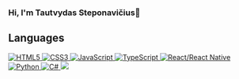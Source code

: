 ### Hi, I'm Tautvydas Steponavičius👋



 ## Languages
<div style="float: left; pointer-events: none;">

 <a href="#">
  <img src="https://img.icons8.com/color/36/000000/html-5--v1.png" alt="HTML5" title="HTML5">
 </a>
 <a href="#">
  <img src="https://img.icons8.com/color/36/000000/css3.png" alt="CSS3"/>
 </a>
 <a href="#">
  <img src="https://img.icons8.com/color/36/000000/javascript--v1.png" alt="JavaScript"/>
 </a>
 <a href="#">
  <img src="https://img.icons8.com/color/36/000000/typescript.png" alt="TypeScript"/>
 </a>
 <a href="#">
  <img src="https://img.icons8.com/color/36/000000/react-native.png" alt="React/React Native"/>
 </a>
 <a href="#">
  <img src="https://img.icons8.com/color/36/000000/python--v1.png" alt="Python"/>
 </a>
 <a href="#">
  <img src="https://img.icons8.com/color/36/000000/c-sharp-logo-2.png" alt="C#"/>
 </a>
 <a href="#">
  <img src="https://img.icons8.com/color/36/000000/mysql-logo.png"/>
 </a>
</div>

<!-- ## Tools
<div style="float: left;">
 <img src="https://img.icons8.com/color/48/000000/visual-studio-code-2019.png"/>
 <img src="https://img.icons8.com/color/48/000000/github--v1.png"/>
 <img src="https://img.icons8.com/color/48/000000/jira.png"/>
</div>
 -->
